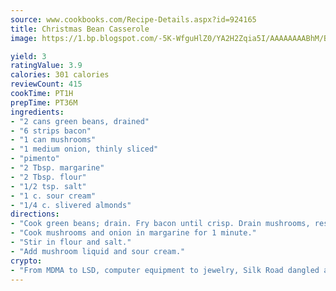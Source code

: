 ```yaml
---
source: www.cookbooks.com/Recipe-Details.aspx?id=924165
title: Christmas Bean Casserole
image: https://1.bp.blogspot.com/-5K-WfguHlZ0/YA2H2Zqia5I/AAAAAAAABhM/Bdgu68p4aG0Q6jWdy3eGaUXSKw5p3sdxwCLcBGAsYHQ/s324/7.png

yield: 3
ratingValue: 3.9
calories: 301 calories
reviewCount: 415
cookTime: PT1H
prepTime: PT36M
ingredients:
- "2 cans green beans, drained"
- "6 strips bacon"
- "1 can mushrooms"
- "1 medium onion, thinly sliced"
- "pimento"
- "2 Tbsp. margarine"
- "2 Tbsp. flour"
- "1/2 tsp. salt"
- "1 c. sour cream"
- "1/4 c. slivered almonds"
directions:
- "Cook green beans; drain. Fry bacon until crisp. Drain mushrooms, reserving liquid."
- "Cook mushrooms and onion in margarine for 1 minute."
- "Stir in flour and salt."
- "Add mushroom liquid and sour cream."
crypto:
- "From MDMA to LSD, computer equipment to jewelry, Silk Road dangled a menu listing all the greatest things Bitcoin can buy."
---
```

